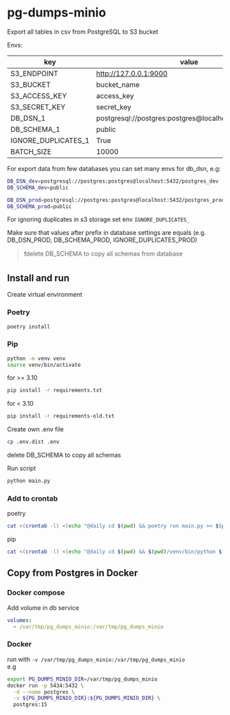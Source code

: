 # pg-dumps-minio

Export all tables in csv from PostgreSQL to S3 bucket

Envs:

| key                 | value                                                  |
|---------------------|--------------------------------------------------------|
| S3_ENDPOINT         | http://127.0.0.1:9000                                  |
| S3_BUCKET           | bucket_name                                            |
| S3_ACCESS_KEY       | access_key                                             |
| S3_SECRET_KEY       | secret_key                                             |
| DB_DSN_1            | postgresql://postgres:postgres@localhost:5432/postgres |
| DB_SCHEMA_1         | public                                                 |
| IGNORE_DUPLICATES_1 | True                                                   |
| BATCH_SIZE          | 10000                                                  |

For export data from few databases you can set many envs for db_dsn, e.g:
```bash
DB_DSN_dev=postgresql://postgres:postgres@localhost:5432/postgres_dev
DB_SCHEMA_dev=public

DB_DSN_prod=postgresql://postgres:postgres@localhost:5432/postgres_prod
DB_SCHEMA_prod=public
```
For ignoring duplicates in s3 storage set env `IGNORE_DUPLICATES_`

Make sure that values after prefix in database settings are equals
(e.g. DB_DSN_PROD, DB_SCHEMA_PROD, IGNORE_DUPLICATES_PROD)

> ❗delete DB_SCHEMA to copy all schemas from database

## Install and run
Create virtual environment

### Poetry
```bash
poetry install
```

### Pip
```bash
python -m venv venv
source venv/bin/activate
```

for >= 3.10
```bash
pip install -r requirements.txt
```

for < 3.10
```bash
pip install -r requirements-old.txt
```

Create own .env file
```bash
cp .env.dist .env
```
delete DB_SCHEMA to copy all schemas

Run script
```bash
python main.py
```

### Add to crontab

poetry
```bash
cat <(crontab -l) <(echo "@daily cd $(pwd) && poetry run main.py >> $(pwd)/cron_log.txt 2>&1") | crontab - 
```

pip
```bash
cat <(crontab -l) <(echo "@daily cd $(pwd) && $(pwd)/venv/bin/python $(pwd)/main.py >> $(pwd)/cron_log.txt 2>&1") | crontab - 
```

## Copy from Postgres in Docker
### Docker compose
Add volume in db service
```yaml
volumes:
  - /var/tmp/pg_dumps_minio:/var/tmp/pg_dumps_minio
```

### Docker
run with `-v /var/tmp/pg_dumps_minio:/var/tmp/pg_dumps_minio`  
e.g
```bash
export PG_DUMPS_MINIO_DIR=/var/tmp/pg_dumps_minio
docker run -p 5434:5432 \
  -d --name postgres \
  -v ${PG_DUMPS_MINIO_DIR}:${PG_DUMPS_MINIO_DIR} \
  postgres:15
```